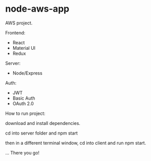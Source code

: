 # node-aws-app


AWS project.

Frontend:

* React
* Material UI
* Redux

Server:
* Node/Express

Auth:
* JWT
* Basic Auth
* OAuth 2.0


How to run project:

download and install dependencies.

cd into server folder and npm start

then in a different terminal window, cd into client and run npm start.

... There you go!